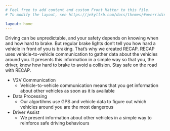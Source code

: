 ```yaml
---
# Feel free to add content and custom Front Matter to this file.
# To modify the layout, see https://jekyllrb.com/docs/themes/#overriding-theme-defaults

layout: home
---
```

<!-- Homepage info:
- A V2V-communication-based system for notifying drivers when they should brake
- Should be a bullet-point version of the sales pitch?

Sales pitch (based on the Crossing the Chasm / Geoffrey Moore template):
- For (target customers)
- Who are dissatisfied with (the current market alternative)
- Our product is a (new product category)
- That provides (key problem-solving capability)
- Unlike (the product alternative)
- Our product (describe the key product features) -->

Driving can be unpredictable, and your safety depends on knowing when and how hard to brake. But regular brake lights don’t tell you how hard a vehicle in front of you is braking. That’s why we created RECAP. RECAP uses vehicle-to-vehicle communication to gather data about the vehicles around you. It presents this information in a simple way so that you, the driver, know how hard to brake to avoid a collision. Stay safe on the road with RECAP.

- V2V Communication
  - Vehicle-to-vehicle communication means that you get information about other vehicles as soon as it is available
- Data Processing
  - Our algortihms use GPS and vehicle data to figure out which vehicles around you are the most dangerous
- Driver Assist
  - We present information about other vehicles in a simple way to reinforce safe driving behaviours
